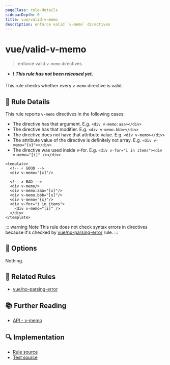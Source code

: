 ```yaml
---
pageClass: rule-details
sidebarDepth: 0
title: vue/valid-v-memo
description: enforce valid `v-memo` directives
---
```

# vue/valid-v-memo

> enforce valid `v-memo` directives

- :exclamation: <badge text="This rule has not been released yet." vertical="middle" type="error"> ***This rule has not been released yet.*** </badge>

This rule checks whether every `v-memo` directive is valid.

## :book: Rule Details

This rule reports `v-memo` directives in the following cases:

- The directive has that argument. E.g. `<div v-memo:aaa></div>`
- The directive has that modifier. E.g. `<div v-memo.bbb></div>`
- The directive does not have that attribute value. E.g. `<div v-memo></div>`
- The attribute value of the directive is definitely not array. E.g. `<div v-memo="{x}"></div>`
- The directive was used inside v-for. E.g. `<div v-for="i in items"><div v-memo="[i]" /></div>`

<eslint-code-block :rules="{'vue/valid-v-memo': ['error']}">

```vue
<template>
  <!-- ✓ GOOD -->
  <div v-memo="[x]"/>

  <!-- ✗ BAD -->
  <div v-memo/>
  <div v-memo:aaa="[x]"/>
  <div v-memo.bbb="[x]"/>
  <div v-memo="{x}"/>
  <div v-for="i in items">
    <div v-memo="[i]" />
  </div>
</template>
```

</eslint-code-block>

::: warning Note
This rule does not check syntax errors in directives because it's checked by [vue/no-parsing-error] rule.
:::

## :wrench: Options

Nothing.

## :couple: Related Rules

- [vue/no-parsing-error]

[vue/no-parsing-error]: ./no-parsing-error.md

## :books: Further Reading

- [API - v-memo](https://v3.vuejs.org/api/directives.html#v-memo)

## :mag: Implementation

- [Rule source](https://github.com/vuejs/eslint-plugin-vue/blob/master/lib/rules/valid-v-memo.js)
- [Test source](https://github.com/vuejs/eslint-plugin-vue/blob/master/tests/lib/rules/valid-v-memo.js)
